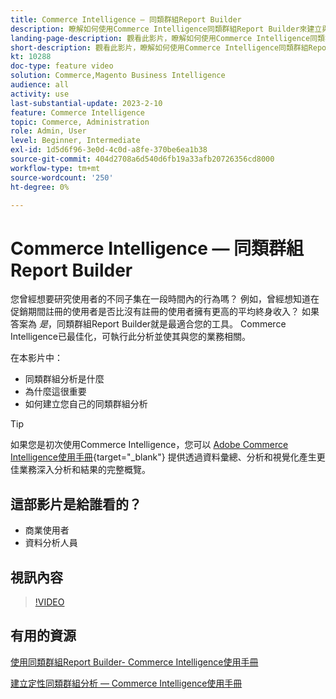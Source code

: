 ```yaml
---
title: Commerce Intelligence — 同類群組Report Builder
description: 瞭解如何使用Commerce Intelligence同類群組Report Builder來建立與您的業務相關的最佳化報表和分析。
landing-page-description: 觀看此影片，瞭解如何使用Commerce Intelligence同類群組Report Builder建立與您的業務相關的最佳化報表和分析。
short-description: 觀看此影片，瞭解如何使用Commerce Intelligence同類群組Report Builder建立與您的業務相關的最佳化報表和分析。
kt: 10288
doc-type: feature video
solution: Commerce,Magento Business Intelligence
audience: all
activity: use
last-substantial-update: 2023-2-10
feature: Commerce Intelligence
topic: Commerce, Administration
role: Admin, User
level: Beginner, Intermediate
exl-id: 1d5d6f96-3e0d-4c0d-a8fe-370be6ea1b38
source-git-commit: 404d2708a6d540d6fb19a33afb20726356cd8000
workflow-type: tm+mt
source-wordcount: '250'
ht-degree: 0%

---
```


# Commerce Intelligence — 同類群組Report Builder

您曾經想要研究使用者的不同子集在一段時間內的行為嗎？ 例如，曾經想知道在促銷期間註冊的使用者是否比沒有註冊的使用者擁有更高的平均終身收入？ 如果答案為 _是_，同類群組Report Builder就是最適合您的工具。 Commerce Intelligence已最佳化，可執行此分析並使其與您的業務相關。

在本影片中：

- 同類群組分析是什麼
- 為什麼這很重要
- 如何建立您自己的同類群組分析

>[!TIP]
>
>如果您是初次使用Commerce Intelligence，您可以 [Adobe Commerce Intelligence使用手冊](https://experienceleague.adobe.com/docs/commerce-business-intelligence/mbi/guide-overview.html){target="_blank"} 提供透過資料彙總、分析和視覺化產生更佳業務深入分析和結果的完整概覽。

## 這部影片是給誰看的？

- 商業使用者
- 資料分析人員

## 視訊內容

>[!VIDEO](https://video.tv.adobe.com/v/342407?quality=12&learn=on)

## 有用的資源

[使用同類群組Report Builder- Commerce Intelligence使用手冊](https://experienceleague.adobe.com/docs/commerce-business-intelligence/mbi/analyze/sql/cohort-rpt-bldr.html)

[建立定性同類群組分析 — Commerce Intelligence使用手冊](https://experienceleague.adobe.com/docs/commerce-business-intelligence/mbi/analyze/sql/create-qual-cohort-analysis.html)

